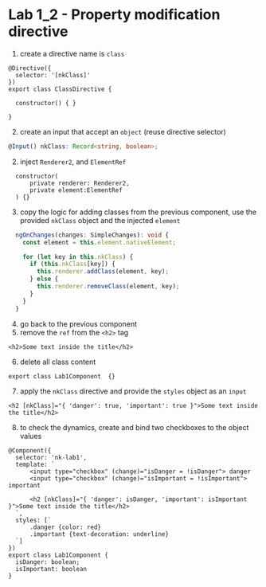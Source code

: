 # Lab 1_2 - Property modification directive

1. create a directive name is `class`

```
@Directive({
  selector: '[nkClass]'
})
export class ClassDirective {

  constructor() { }

}
```

2. create an input that accept an `object` (reuse directive selector)

```typescript
@Input() nkClass: Record<string, boolean>;
```

2. inject `Renderer2`, and `ElementRef`

```
  constructor(
      private renderer: Renderer2,
      private element:ElementRef
  ) {}
```

3. copy the logic for adding classes from the previous component, 
   use the provided `nkClass` object and the injected `element`
   
```typescript
  ngOnChanges(changes: SimpleChanges): void {
    const element = this.element.nativeElement;

    for (let key in this.nkClass) {
      if (this.nkClass[key]) {
        this.renderer.addClass(element, key);
      } else {
        this.renderer.removeClass(element, key);
      }
    }
  }
```    

4. go back to the previous component
5. remove the `ref` from the `<h2>` tag
```
<h2>Some text inside the title</h2>
```

6. delete all class content

```
export class Lab1Component  {}
```

7. apply the `nkClass` directive and provide the `styles` object
   as an `input`
   
```
<h2 [nkClass]="{ 'danger': true, 'important': true }">Some text inside the title</h2>
```

8. to check the dynamics, create and bind two checkboxes to the object values

```
@Component({
  selector: 'nk-lab1',
  template: `
      <input type="checkbox" (change)="isDanger = !isDanger"> danger
      <input type="checkbox" (change)="isImportant = !isImportant"> important

      <h2 [nkClass]="{ 'danger': isDanger, 'important': isImportant }">Some text inside the title</h2>
  `,
  styles: [`
      .danger {color: red}
      .important {text-decoration: underline}
  `]
})
export class Lab1Component {
  isDanger: boolean;
  isImportant: boolean
}
```
